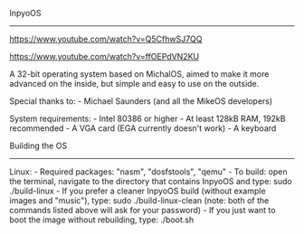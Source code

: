 InpyoOS
********

https://www.youtube.com/watch?v=Q5CfhwSJ7QQ

https://www.youtube.com/watch?v=ffOEPdVN2KU

A 32-bit operating system based on MichalOS,
aimed to make it more advanced on the inside,
but simple and easy to use on the outside.

Special thanks to:
	- Michael Saunders (and all the MikeOS developers)

System requirements:
	- Intel 80386 or higher
	- At least 128kB RAM, 192kB recommended
	- A VGA card (EGA currently doesn't work)
	- A keyboard

Building the OS
***************

Linux:
	- Required packages: "nasm", "dosfstools", "qemu"
	- To build: open the terminal, navigate to the directory that contains InpyoOS and type:
		sudo ./build-linux
	- If you prefer a cleaner InpyoOS build (without example images and "music"), type:
		sudo ./build-linux-clean
	(note: both of the commands listed above will ask for your password)
	- If you just want to boot the image without rebuilding, type:
		./boot.sh
